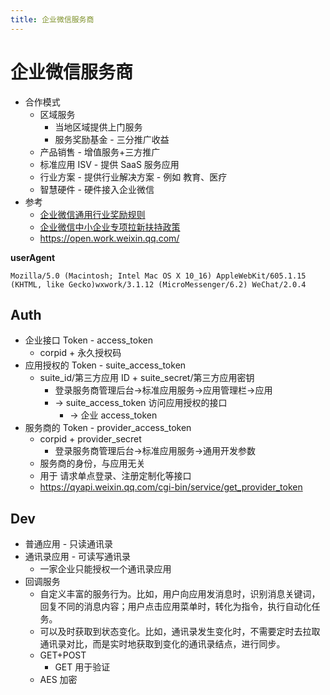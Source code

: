 ```yaml
---
title: 企业微信服务商
---
```


# 企业微信服务商

- 合作模式
  - 区域服务
    - 当地区域提供上门服务
    - 服务奖励基金 - 三分推广收益
  - 产品销售 - 增值服务+三方推广
  - 标准应用 ISV - 提供 SaaS 服务应用
  - 行业方案 - 提供行业解决方案 - 例如 教育、医疗
  - 智慧硬件 - 硬件接入企业微信
- 参考
  - [企业微信通用行业奖励规则](https://open.work.weixin.qq.com/wwopen/policyDocument?uuid=jKCVPhkXXw3gTQ58Dyefme)
  - [企业微信中小企业专项拉新扶持政策](https://open.work.weixin.qq.com/wwopen/policyDocument?uuid=osNuozxdSepV7jJLUrKxtE)
  - https://open.work.weixin.qq.com/

**userAgent**

```
Mozilla/5.0 (Macintosh; Intel Mac OS X 10_16) AppleWebKit/605.1.15 (KHTML, like Gecko)wxwork/3.1.12 (MicroMessenger/6.2) WeChat/2.0.4
```

## Auth

- 企业接口 Token - access_token
  - corpid + 永久授权码
- 应用授权的 Token - suite_access_token
  - suite_id/第三方应用 ID + suite_secret/第三方应用密钥
    - 登录服务商管理后台->标准应用服务->应用管理栏->应用
    - -> suite_access_token 访问应用授权的接口
      - -> 企业 access_token
- 服务商的 Token - provider_access_token
  - corpid + provider_secret
    - 登录服务商管理后台->标准应用服务->通用开发参数
  - 服务商的身份，与应用无关
  - 用于 请求单点登录、注册定制化等接口
  - https://qyapi.weixin.qq.com/cgi-bin/service/get_provider_token

## Dev

- 普通应用 - 只读通讯录
- 通讯录应用 - 可读写通讯录
  - 一家企业只能授权一个通讯录应用
- 回调服务
  - 自定义丰富的服务行为。比如，用户向应用发消息时，识别消息关键词，回复不同的消息内容；用户点击应用菜单时，转化为指令，执行自动化任务。
  - 可以及时获取到状态变化。比如，通讯录发生变化时，不需要定时去拉取通讯录对比，而是实时地获取到变化的通讯录结点，进行同步。
  - GET+POST
    - GET 用于验证
  - AES 加密
